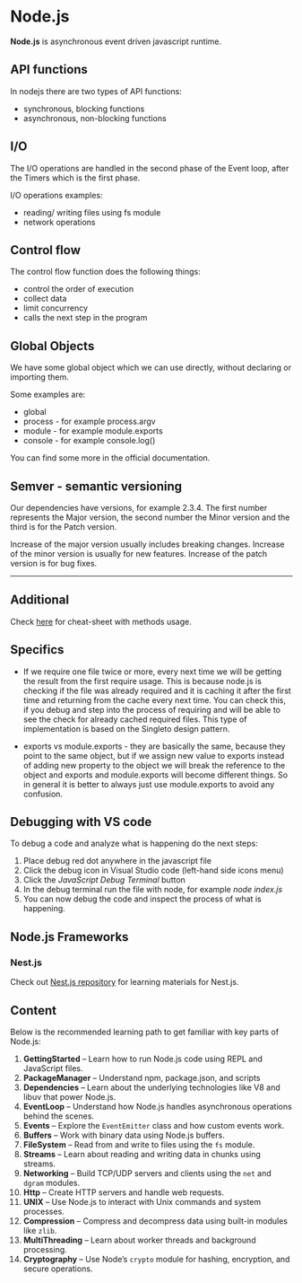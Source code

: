 # Node.js

**Node.js** is asynchronous event driven javascript runtime.

## API functions

In nodejs there are two types of API functions:

- synchronous, blocking functions
- asynchronous, non-blocking functions

## I/O

The I/O operations are handled in the second phase of the Event loop, after the Timers which is the first phase.

I/O operations examples:

- reading/ writing files using fs module
- network operations

## Control flow

The control flow function does the following things:

- control the order of execution
- collect data
- limit concurrency
- calls the next step in the program

## Global Objects

We have some global object which we can use directly, without declaring or importing them.

Some examples are:

- global
- process - for example process.argv
- module - for example module.exports
- console - for example console.log()

You can find some more in the official documentation.

## Semver - semantic versioning

Our dependencies have versions, for example 2.3.4. The first number represents the Major version, the second number the Minor version and the third is for the Patch version.

Increase of the major version usually includes breaking changes. Increase of the minor version is usually for new features. Increase of the patch version is for bug fixes.

---

## Additional

Check [here](https://github.com/LeCoupa/awesome-cheatsheets) for cheat-sheet with methods usage.

## Specifics

- If we require one file twice or more, every next time we will be getting the result from the first require usage. This is because node.js is checking if the file was already required and it is caching it after the first time and returning from the cache every next time. You can check this, if you debug and step into the process of requiring and will be able to see the check for already cached required files. This type of implementation is based on the Singleto design pattern.

- exports vs module.exports - they are basically the same, because they point to the same object, but if we assign new value to exports instead of adding new property to the object we will break the reference to the object and exports and module.exports will become different things. So in general it is better to always just use module.exports to avoid any confusion.

## Debugging with VS code

To debug a code and analyze what is happening do the next steps:

1. Place debug red dot anywhere in the javascript file
2. Click the debug icon in Visual Studio code (left-hand side icons menu)
3. Click the _JavaScript Debug Terminal_ button
4. In the debug terminal run the file with node, for example _node index.js_
5. You can now debug the code and inspect the process of what is happening.

## Node.js Frameworks

### Nest.js

Check out [Nest.js repository](https://github.com/BZIvanov/Learning-NestJS) for learning materials for Nest.js.

## Content

Below is the recommended learning path to get familiar with key parts of Node.js:

1. **GettingStarted** – Learn how to run Node.js code using REPL and JavaScript files.
2. **PackageManager** – Understand npm, package.json, and scripts
3. **Dependencies** – Learn about the underlying technologies like V8 and libuv that power Node.js.
4. **EventLoop** – Understand how Node.js handles asynchronous operations behind the scenes.
5. **Events** – Explore the `EventEmitter` class and how custom events work.
6. **Buffers** – Work with binary data using Node.js buffers.
7. **FileSystem** – Read from and write to files using the `fs` module.
8. **Streams** – Learn about reading and writing data in chunks using streams.
9. **Networking** – Build TCP/UDP servers and clients using the `net` and `dgram` modules.
10. **Http** – Create HTTP servers and handle web requests.
11. **UNIX** – Use Node.js to interact with Unix commands and system processes.
12. **Compression** – Compress and decompress data using built-in modules like `zlib`.
13. **MultiThreading** – Learn about worker threads and background processing.
14. **Cryptography** – Use Node’s `crypto` module for hashing, encryption, and secure operations.
